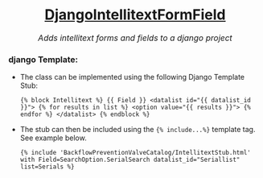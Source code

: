 # <center><u>DjangoIntellitextFormField</u>
 <div style="text-align: center;font-size: medium;">
    <i>Adds intellitext forms and fields to a django project</i>
</div>

### django Template:
* The class can be implemented using the following Django Template Stub:


    `{% block Intellitext %}
        {{ Field }}
        <datalist id="{{ datalist_id }}">
            {% for results in list %}
                <option value="{{ results }}">
            {% endfor %}
        </datalist>
    {% endblock %}`


* The stub can then be included using the `{% include...%}` template tag. See example below.

    
    `{% include 'BackflowPreventionValveCatalog/IntellitextStub.html' with Field=SearchOption.SerialSearch datalist_id="Seriallist" list=Serials %}`